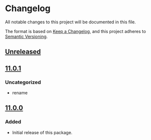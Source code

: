 # Changelog
All notable changes to this project will be documented in this file.

The format is based on [Keep a Changelog](https://keepachangelog.com/en/1.0.0/),
and this project adheres to [Semantic Versioning](https://semver.org/spec/v2.0.0.html).

## [Unreleased]

## [11.0.1]
### Uncategorized
- rename

## [11.0.0]
### Added
- Initial release of this package.

[Unreleased]: https://github.com/Gudahtt/eslint-config-fork/compare/v11.0.1...HEAD
[11.0.1]: https://github.com/Gudahtt/eslint-config-fork/compare/v11.0.0...v11.0.1
[11.0.0]: https://github.com/Gudahtt/eslint-config-fork/releases/tag/v11.0.0
